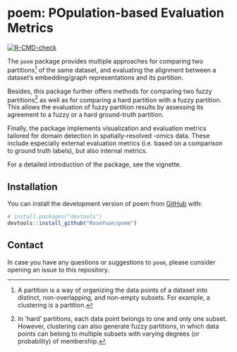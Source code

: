 # poem: POpulation-based Evaluation Metrics
<!-- badges: start -->
[![R-CMD-check](https://github.com/RoseYuan/poem/actions/workflows/R-CMD-check.yaml/badge.svg)](https://github.com/RoseYuan/poem/actions/workflows/R-CMD-check.yaml)
<!-- badges: end -->


The `poem` package provides multiple approaches for comparing two partitions[^1] of the same dataset, and evaluating the alignment between a dataset’s embedding/graph representations and its partition.

Besides, this package further offers methods for comparing two fuzzy partitions[^2] as well as for comparing a hard partition with a fuzzy partition. This allows the evaluation of fuzzy partition results by assessing its agreement to a fuzzy or a hard ground-truth partition.

Finally, the package implements visualization and evaluation metrics tailored for domain detection in spatially-resolved -omics data.
These include especially external evaluation metrics (i.e. based on a comparison to ground truth labels), but also internal metrics. 

[^1]: A partition is a way of organizing the data points of a dataset into distinct, non-overlapping, and non-empty subsets. For example, a clustering is a partition. 

[^2]: In 'hard' partitions, each data point belongs to one and only one subset. However, clustering can also generate fuzzy partitions, in which data points can belong to multiple subsets with varying degrees (or probability) of membership. 

For a detailed introduction of the package, see the vignette.



## Installation

You can install the development version of poem from
[GitHub](https://github.com/) with:

``` r
# install.packages("devtools")
devtools::install_github("RoseYuan/poem")
```

## Contact

In case you have any questions or suggestions to `poem`, please consider opening an
issue to this repository.
